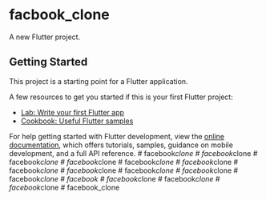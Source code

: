# facbook_clone

A new Flutter project.

## Getting Started

This project is a starting point for a Flutter application.

A few resources to get you started if this is your first Flutter project:

- [Lab: Write your first Flutter app](https://docs.flutter.dev/get-started/codelab)
- [Cookbook: Useful Flutter samples](https://docs.flutter.dev/cookbook)

For help getting started with Flutter development, view the
[online documentation](https://docs.flutter.dev/), which offers tutorials,
samples, guidance on mobile development, and a full API reference.
#   f a c e b o o k _ c l o n e  
 #   f a c e b o o k _ c l o n e  
 #   f a c e b o o k _ c l o n e  
 #   f a c e b o o k _ c l o n e  
 #   f a c e b o o k _ c l o n e  
 #   f a c e b o o k _ c l o n e  
 #   f a c e b o o k _ c l o n e  
 #   f a c e b o o k _ c l o n e  
 #   f a c e b o o k _ c l o n e  
 #   f a c e b o o k _ c l o n e  
 #   f a c e b o o k _ c l o n e  
 #   f a c e b o o k  
 #   f a c e b o o k _ c l o n e  
 #   f a c e b o o k _ c l o n e  
 #   f a c e b o o k _ c l o n e  
 #   f a c e b o o k _ c l o n e  
 